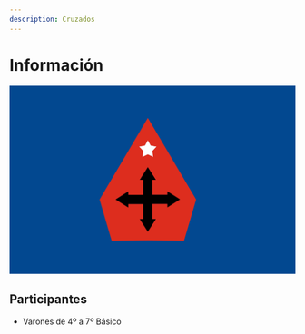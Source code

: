 ```yaml
---
description: Cruzados
---
```


# Información

![](../.gitbook/assets/bandera-cruzados%20%281%29.png)

## Participantes

* Varones de 4º a 7º Básico
